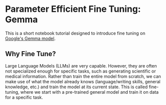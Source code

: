 # Parameter Efficient Fine Tuning: Gemma

This is a short notebook tutorial designed to introduce fine tuning on [Google's Gemma model](https://huggingface.co/google/gemma-7b). 


## Why Fine Tune? 

Large Language Models (LLMs) are very capable. However, they are often not specialized enough for specific tasks, such as generating scientific or medical information. Rather than train the entire model from scratch, we can make use of what the model already knows (language/writing skills, general knowledge, etc.) and train the model at its current state. This is called fine-tuning, where we start with a pre-trained general model and train it on data for a specific task. 
